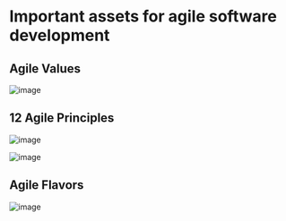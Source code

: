 # Important assets for agile software development



## Agile Values

![image](https://github.com/user-attachments/assets/bd8c27c9-95ba-4b41-ac31-dd6922449fb3)


## 12 Agile Principles

![image](https://github.com/user-attachments/assets/c80c732b-a90c-4b01-a916-b967aafa4f28)

![image](https://github.com/user-attachments/assets/a69162fd-f977-42ce-a4fb-39831c2df919)


## Agile Flavors
![image](https://github.com/user-attachments/assets/cd4e015d-d1fe-4faf-8caf-2544f533b3aa)

